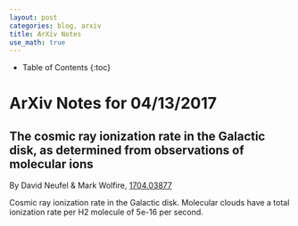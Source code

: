 ```yaml
---
layout: post
categories: blog, arxiv
title: ArXiv Notes
use_math: true
---
```


* Table of Contents
{:toc}


# ArXiv Notes for 04/13/2017


## The cosmic ray ionization rate in the Galactic disk, as determined from observations of molecular ions

By David Neufel & Mark Wolfire, [1704.03877](https://arxiv.org/abs/1704.03877)

Cosmic ray ionization rate in the Galactic disk. Molecular
clouds have a total ionization rate per H2 molecule of 
5e-16 per second.

